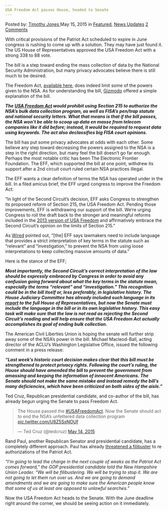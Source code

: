 ```yaml
---
USA Freedom Act passes House, headed to Senate
---
```

<article class="post-listing post-10311 post type-post status-publish format-standard has-post-thumbnail hentry category-deepdot-news category-news-updates tag-act tag-freedom tag-headed tag-house tag-passes tag-senate tag-usa">
    <div class="post-inner">
        <span>Posted by: <a href="https://www.deepdotweb.com/author/timothyjones/" title="">Timothy Jones </a></span>
    <span>May 15, 2015</span>
    <span>in <a href="https://www.deepdotweb.com/category/deepdot-news/" rel="category tag">Featured</a>, <a href="https://www.deepdotweb.com/category/news-updates/" rel="category tag">News Updates</a></span>
    <span><a href="https://www.deepdotweb.com/2015/05/15/usa-freedom-act-passes-house-headed-to-senate/#comments">2 Comments</a></span>
    </p>
    <div class="clear"></div>
    <div class="entry">
    <p>With critical provisions of the Patriot Act scheduled to expire in June congress is rushing to come up with a solution. They may have just found it. The US House of Representatives approved the USA Freedom Act with a strong 338 to 88 vote.</p>
    <p>The bill is a step toward ending the mass collection of data by the National Security Administration, but many privacy advocates believe there is still much to be desired.</p>
    <p>The Freedom Act, <a href="http://www.scribd.com/doc/263426017/USA-Freedom-Act-of-2015" target="_blank">available here</a>, does indeed limit some of the powers given to the NSA. As for understanding the bill, <a href="http://gizmodo.com/house-committee-votes-to-reform-usa-patriot-act-with-us-1700758645" target="_blank">Gizmodo</a> offered a simple explanation of the bill.</p>
    <p><em><strong>The <a href="http://www.scribd.com/doc/263426017/USA-Freedom-Act-of-2015" target="_blank">USA Freedom Act</a> would prohibit using Section 215 to authorize the NSA’s bulk data collection program, as well as FISA’s pen/trap statute and national security letters. What that means is that if the bill passes, the NSA won’t be able to scoop up data en masse from telecom companies like it did before; instead, it would be required to request data using keywords. The act also declassifies big FISA court opinions. </strong></em></p>
    <p>The bill has put some privacy advocates at odds with each other. Some believe any step toward decreasing the powers assigned to the NSA is a step in the right direction, but many feel the bill doesn&#8217;t go far enough. Perhaps the most notable critic has been The Electronic Frontier Foundation. The EFF, which supported the bill at one point, withdrew its support after a 2nd circuit court ruled certain NSA practices illegal.</p>
    <p>The EFF wants a clear definition of terms the NSA has operated under in the bill. In a filed amicus brief, the EFF urged congress to improve the Freedom Act:</p>
    <p>“In light of the Second Circuit’s decision, EFF asks Congress to strengthen its proposed reform of Section 215, the USA Freedom Act. Pending those improvements, EFF is withdrawing our support of the bill. We’re urging Congress to roll the draft back to the stronger and meaningful reforms included in the <a href="https://www.eff.org/deeplinks/2013/11/floor-not-ceiling-supporting-usa-freedom-act-step-towards-less-surveillance" target="_blank">2013 version of USA Freedom</a> and affirmatively embrace the Second Circuit’s opinion on the limits of Section 215.”</p>
    <p>As <a href="http://www.wired.com/2015/05/house-passes-usa-freedom-act/" target="_blank">Wired</a> pointed out, “[the] EFF says lawmakers need to include language that provides a strict interpretation of key terms in the statute such as “relevant” and “investigation,” to prevent the NSA from using loose interpretations to keep collecting massive amounts of data.”</p>
    <p>Here is the stance of the EFF;</p>
    <p><em><strong>Most importantly, the Second Circuit’s correct interpretation of the law should be expressly embraced by Congress in order to avoid any confusion going forward about what the key terms in the statute mean, especially the terms “relevant” and “investigation.” This recognition could be in the bill itself or, less preferably, in legislative history. The House Judiciary Committee has already included such language in its <a href="https://web.archive.org/web/20150511183405/https://www.congress.gov/congressional-report/114th-congress/house-report/109/1" target="_blank">report</a> to the full House of Representatives, but now the Senate must include the language in the bill or in its own legislative history. This easy task will make sure that the law is not read as rejecting the Second Circuit’s reading and will help ensure that the USA Freedom Act actually accomplishes its goal of ending bulk collection.</strong></em></p>
    <p>The American Civil Liberties Union is hoping the senate will further strip away some of the NSA&#8217;s power in the bill. Michael Macleod-Ball, acting director of the ACLU’s Washington Legislative Office, issued the following comment in a press release:</p>
    <p><em><strong>“Last week’s historic court decision makes clear that this bill must be strengthened to protect privacy rights. Following the court’s ruling, the House should have amended the bill to prevent the government from amassing and keeping the information of innocent Americans. The Senate should not make the same mistake and instead remedy the bill’s many deficiencies, which have been criticized on both sides of the aisle.”</strong></em></p>
    <p>Ted Cruz, Republican presidential candidate, and co-author of the bill, has already begun urging the Senate to pass Freedom Act.</p>
    <blockquote class="twitter-tweet" lang="en">
    <p dir="ltr" lang="en">The House passed the <a href="https://twitter.com/hashtag/USAFreedomAct?src=hash">#USAFreedomAct</a>. Now the Senate should act to end the NSA&#8217;s unfettered data collection program <a href="http://t.co/U8Z5SxNOUf">pic.twitter.com/U8Z5SxNOUf</a></p>
    <p>— Ted Cruz (@tedcruz) <a href="https://twitter.com/tedcruz/status/598884568712654848">May 14, 2015</a></p></blockquote>
    <p><script src="//platform.twitter.com/widgets.js" async="" charset="utf-8"></script></p>
    <p>Rand Paul, another Republican Senator and presidential candidate, has a completely different approach. Paul has already <a href="http://thehill.com/policy/technology/241635-rand-paul-threatens-patriot-act-filibuster" target="_blank">threatened a filibuster</a> to re authorizations of the Patriot Act.</p>
    <p><em>&#8220;I&#8217;m going to lead the charge in the next couple of weeks as the Patriot Act comes forward,&#8221; the GOP presidential candidate told the New Hampshire Union Leader. &#8220;We will be filibustering. We will be trying to stop it. We are not going to let them run over us. And we are going to demand amendments and we are going to make sure the American people know that some of us at least are opposed to unlawful searches.&#8221;</em></p>
    <p>Now the USA Freedom Act heads to the Senate. With the June deadline right around the corner, we should be seeing action on it immediately.</p>
    </div>
    <span style="display:none"><a href="https://www.deepdotweb.com/tag/act/" rel="tag">act</a> <a href="https://www.deepdotweb.com/tag/freedom/" rel="tag">freedom</a> <a href="https://www.deepdotweb.com/tag/headed/" rel="tag">headed</a> <a href="https://www.deepdotweb.com/tag/house/" rel="tag">house</a> <a href="https://www.deepdotweb.com/tag/passes/" rel="tag">passes</a> <a href="https://www.deepdotweb.com/tag/senate/" rel="tag">senate</a> <a href="https://www.deepdotweb.com/tag/usa/" rel="tag">usa</a></span> <span style="display:none" class="updated">2015-05-15</span>
    <div style="display:none" class="vcard author" itemprop="author" itemscope itemtype="http://schema.org/Person"><strong class="fn" itemprop="name"><a href="https://www.deepdotweb.com/author/timothyjones/" title="Posts by Timothy Jones" rel="author">Timothy Jones</a></strong></div>
    </div>
</article>

